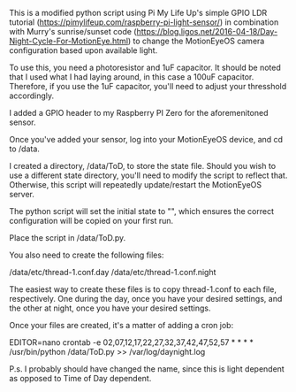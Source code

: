 This is a modified python script using Pi My Life Up's simple GPIO LDR tutorial (https://pimylifeup.com/raspberry-pi-light-sensor/) in combination with Murry's sunrise/sunset code (https://blog.ligos.net/2016-04-18/Day-Night-Cycle-For-MotionEye.html) to change the MotionEyeOS camera configuration based upon available light.

To use this, you need a photoresistor and 1uF capacitor. It should be noted that I used what I had laying around, in this case a 100uF capacitor. Therefore, if you use the 1uF capacitor, you'll need to adjust your thresshold accordingly.

I added a GPIO header to my Raspberry PI Zero for the aforemenitoned sensor.

Once you've added your sensor, log into your MotionEyeOS device, and cd to /data.

I created a directory, /data/ToD, to store the state file. Should you wish to use a different state directory, you'll need to modify the script to reflect that. Otherwise, this script will repeatedly update/restart the MotionEyeOS server.

The python script will set the initial state to "", which ensures the correct configuration will be copied on your first run.

Place the script in /data/ToD.py.

You also need to create the following files:

/data/etc/thread-1.conf.day
/data/etc/thread-1.conf.night

The easiest way to create these files is to copy thread-1.conf to each file, respectively. One during the day, once you have your desired settings, and the other at night, once you have your desired settings.

Once your files are created, it's a matter of adding a cron job:

EDITOR=nano crontab -e
02,07,12,17,22,27,32,37,42,47,52,57 * * * * /usr/bin/python /data/ToD.py >> /var/log/daynight.log

P.s. I probably should have changed the name, since this is light dependent as opposed to Time of Day dependent.

